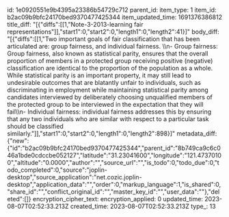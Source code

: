 id: 1e0920551e9b4395a23386b54729c712
parent_id: 
item_type: 1
item_id: b2ac09b9bfc24170bed9370477425344
item_updated_time: 1691376386812
title_diff: "[{\"diffs\":[[1,\"Note-3-2013-learning fair representations\"]],\"start1\":0,\"start2\":0,\"length1\":0,\"length2\":41}]"
body_diff: "[{\"diffs\":[[1,\"Two important goals of fair classification that has been articulated are: group fairness, and individual fairness. \\\n- Group fairness: Group fairness, also known as statistical parity, ensures that the overall proportion of members in a protected group receiving positive (negative) classification are identical to the proportion of the population as a whole. While statistical parity is an important property, it may still lead to undesirable outcomes that are blatantly unfair to individuals, such as discriminating in employment while maintaining statistical parity among candidates interviewed by deliberately choosing unqualified members of the protected group to be interviewed in the expectation that they will fail\\\n- Individual fairness: individual fairness addresses this by ensuring that any two individuals who are similar with respect to a particular task should be classified similarly.\"]],\"start1\":0,\"start2\":0,\"length1\":0,\"length2\":898}]"
metadata_diff: {"new":{"id":"b2ac09b9bfc24170bed9370477425344","parent_id":"8b749ca9c6c046a1bde0cdccbe052127","latitude":"31.23041600","longitude":"121.47370100","altitude":"0.0000","author":"","source_url":"","is_todo":0,"todo_due":0,"todo_completed":0,"source":"joplin-desktop","source_application":"net.cozic.joplin-desktop","application_data":"","order":0,"markup_language":1,"is_shared":0,"share_id":"","conflict_original_id":"","master_key_id":"","user_data":""},"deleted":[]}
encryption_cipher_text: 
encryption_applied: 0
updated_time: 2023-08-07T02:52:33.213Z
created_time: 2023-08-07T02:52:33.213Z
type_: 13